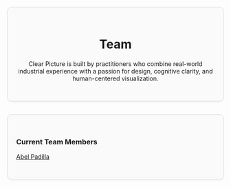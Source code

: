 <div style="border: 1px solid #ddd; border-radius: 10px; padding: 30px 20px; margin: 30px 0; background-color: #fafafa; box-shadow: 0 2px 4px rgba(0,0,0,0.05); text-align: center;">
  <div style="max-width: 600px; margin: 0 auto;">
    <h1 style="margin-bottom: 20px;">Team</h1>
    <p>Clear Picture is built by practitioners who combine real-world industrial experience with a passion for design, cognitive clarity, and human-centered visualization.</p>
  </div>
</div>

<div style="border: 1px solid #ddd; border-radius: 10px; padding: 30px 20px; margin: 30px 0; background-color: #fafafa; box-shadow: 0 2px 4px rgba(0,0,0,0.05);">
  <h3>Current Team Members</h3>

  <ul style="list-style: none; padding-left: 0;">
    <li><a href="abel-padilla">Abel Padilla</a></li>
  </ul>
</div>